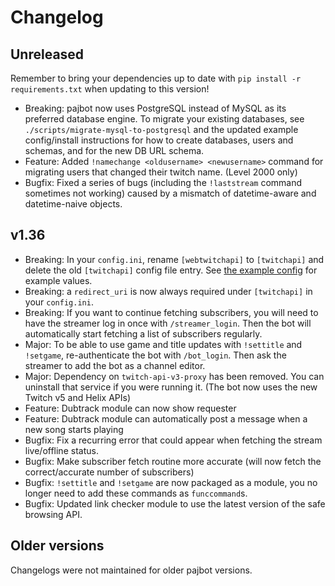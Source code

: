 # Changelog

<!-- reformat this file with `npx prettier --prose-wrap=always --write CHANGELOG.md` -->

## Unreleased

Remember to bring your dependencies up to date with
`pip install -r requirements.txt` when updating to this version!

- Breaking: pajbot now uses PostgreSQL instead of MySQL as its preferred
  database engine. To migrate your existing databases, see
  `./scripts/migrate-mysql-to-postgresql` and the updated example config/install
  instructions for how to create databases, users and schemas, and for the new
  DB URL schema.
- Feature: Added `!namechange <oldusername> <newusername>` command for migrating
  users that changed their twitch name. (Level 2000 only)
- Bugfix: Fixed a series of bugs (including the `!laststream` command sometimes
  not working) caused by a mismatch of datetime-aware and datetime-naive
  objects.

<!--
- Internal: New (stupider) migrations system that directly uses SQL, and can additionally
  also migrate redis and other resources.
-->

## v1.36

- Breaking: In your `config.ini`, rename `[webtwitchapi]` to `[twitchapi]` and
  delete the old `[twitchapi]` config file entry. See
  [the example config](https://github.com/pajbot/pajbot/blob/677651d416fa60c80ef939df8666bf554237ae0d/install-docs/debian9/kkonatestbroadcaster.ini#L62)
  for example values.
- Breaking: a `redirect_uri` is now always required under `[twitchapi]` in your
  `config.ini`.
- Breaking: If you want to continue fetching subscribers, you will need to have
  the streamer log in once with `/streamer_login`. Then the bot will
  automatically start fetching a list of subscribers regularly.
- Major: To be able to use game and title updates with `!settitle` and
  `!setgame`, re-authenticate the bot with `/bot_login`. Then ask the streamer
  to add the bot as a channel editor.
- Major: Dependency on `twitch-api-v3-proxy` has been removed. You can uninstall
  that service if you were running it. (The bot now uses the new Twitch v5 and
  Helix APIs)
- Feature: Dubtrack module can now show requester
- Feature: Dubtrack module can automatically post a message when a new song
  starts playing
- Bugfix: Fix a recurring error that could appear when fetching the stream
  live/offline status.
- Bugfix: Make subscriber fetch routine more accurate (will now fetch the
  correct/accurate number of subscribers)
- Bugfix: `!settitle` and `!setgame` are now packaged as a module, you no longer
  need to add these commands as `funccommand`s.
- Bugfix: Updated link checker module to use the latest version of the safe
  browsing API.

## Older versions

Changelogs were not maintained for older pajbot versions.
